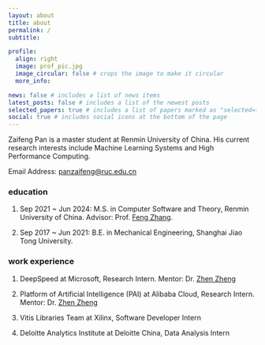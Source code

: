 ```yaml
---
layout: about
title: about
permalink: /
subtitle:

profile:
  align: right
  image: prof_pic.jpg
  image_circular: false # crops the image to make it circular
  more_info:

news: false # includes a list of news items
latest_posts: false # includes a list of the newest posts
selected_papers: true # includes a list of papers marked as "selected={true}"
social: true # includes social icons at the bottom of the page
---
```


Zaifeng Pan is a master student at Renmin University of China. His current research interests include Machine Learning Systems and High Performance Computing.

Email Address: [panzaifeng@ruc.edu.cn](mailto:panzaifeng@ruc.edu.cn)

### education

1. Sep 2021 ~ Jun 2024: M.S. in Computer Software and Theory, Renmin University of China. Advisor: Prof. [Feng Zhang](https://fengzhangcs.github.io/).

2. Sep 2017 ~ Jun 2021: B.E. in Mechanical Engineering, Shanghai Jiao Tong University.

### work experience

1. DeepSpeed at Microsoft, Research Intern. Mentor: Dr. [Zhen Zheng](https://jamesthez.github.io/)

2. Platform of Artificial Intelligence (PAI) at Alibaba Cloud, Research Intern. Mentor: Dr. [Zhen Zheng](https://jamesthez.github.io/)

3. Vitis Libraries Team at Xilinx, Software Developer Intern

4. Deloitte Analytics Institute at Deloitte China, Data Analysis Intern
